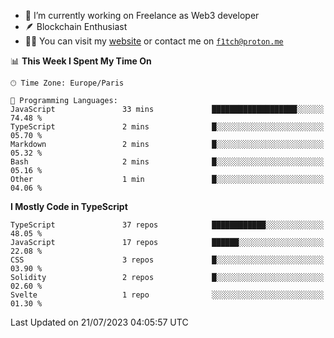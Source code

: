 - 🔭 I’m currently working on Freelance as Web3 developer
- 🪶 Blockchain Enthusiast
- 👨‍💻 You can visit my [website](https://f1tch.xyz) or contact me on [`f1tch@proton.me`](mailto:f1tch@proton.me)

<!--START_SECTION:waka-->
📊 **This Week I Spent My Time On** 

```text
🕑︎ Time Zone: Europe/Paris

💬 Programming Languages: 
JavaScript               33 mins             ███████████████████░░░░░░   74.48 % 
TypeScript               2 mins              █░░░░░░░░░░░░░░░░░░░░░░░░   05.70 % 
Markdown                 2 mins              █░░░░░░░░░░░░░░░░░░░░░░░░   05.32 % 
Bash                     2 mins              █░░░░░░░░░░░░░░░░░░░░░░░░   05.16 % 
Other                    1 min               █░░░░░░░░░░░░░░░░░░░░░░░░   04.06 % 
```

**I Mostly Code in TypeScript** 

```text
TypeScript               37 repos            ████████████░░░░░░░░░░░░░   48.05 % 
JavaScript               17 repos            ██████░░░░░░░░░░░░░░░░░░░   22.08 % 
CSS                      3 repos             █░░░░░░░░░░░░░░░░░░░░░░░░   03.90 % 
Solidity                 2 repos             █░░░░░░░░░░░░░░░░░░░░░░░░   02.60 % 
Svelte                   1 repo              ░░░░░░░░░░░░░░░░░░░░░░░░░   01.30 % 
```




 Last Updated on 21/07/2023 04:05:57 UTC
<!--END_SECTION:waka-->
